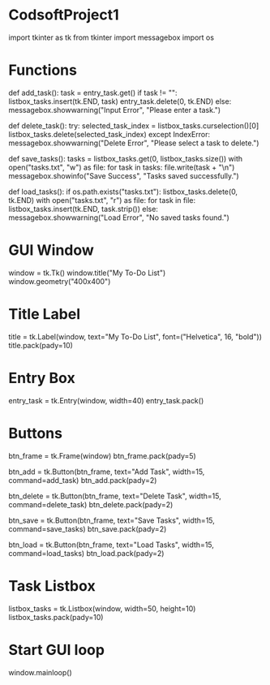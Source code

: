 # CodsoftProject1
import tkinter as tk
from tkinter import messagebox
import os

# Functions
def add_task():
    task = entry_task.get()
    if task != "":
        listbox_tasks.insert(tk.END, task)
        entry_task.delete(0, tk.END)
    else:
        messagebox.showwarning("Input Error", "Please enter a task.")

def delete_task():
    try:
        selected_task_index = listbox_tasks.curselection()[0]
        listbox_tasks.delete(selected_task_index)
    except IndexError:
        messagebox.showwarning("Delete Error", "Please select a task to delete.")

def save_tasks():
    tasks = listbox_tasks.get(0, listbox_tasks.size())
    with open("tasks.txt", "w") as file:
        for task in tasks:
            file.write(task + "\n")
    messagebox.showinfo("Save Success", "Tasks saved successfully.")

def load_tasks():
    if os.path.exists("tasks.txt"):
        listbox_tasks.delete(0, tk.END)
        with open("tasks.txt", "r") as file:
            for task in file:
                listbox_tasks.insert(tk.END, task.strip())
    else:
        messagebox.showwarning("Load Error", "No saved tasks found.")

# GUI Window
window = tk.Tk()
window.title("My To-Do List")
window.geometry("400x400")

# Title Label
title = tk.Label(window, text="My To-Do List", font=("Helvetica", 16, "bold"))
title.pack(pady=10)

# Entry Box
entry_task = tk.Entry(window, width=40)
entry_task.pack()

# Buttons
btn_frame = tk.Frame(window)
btn_frame.pack(pady=5)

btn_add = tk.Button(btn_frame, text="Add Task", width=15, command=add_task)
btn_add.pack(pady=2)

btn_delete = tk.Button(btn_frame, text="Delete Task", width=15, command=delete_task)
btn_delete.pack(pady=2)

btn_save = tk.Button(btn_frame, text="Save Tasks", width=15, command=save_tasks)
btn_save.pack(pady=2)

btn_load = tk.Button(btn_frame, text="Load Tasks", width=15, command=load_tasks)
btn_load.pack(pady=2)

# Task Listbox
listbox_tasks = tk.Listbox(window, width=50, height=10)
listbox_tasks.pack(pady=10)

# Start GUI loop
window.mainloop()
